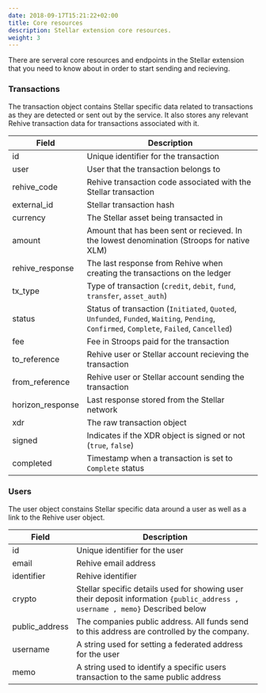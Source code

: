 ```yaml
---
date: 2018-09-17T15:21:22+02:00
title: Core resources
description: Stellar extension core resources.
weight: 3
---
```


There are serveral core resources and endpoints in the Stellar extension that you need to know about in order to start sending and recieving.

### Transactions

The transaction object contains Stellar specific data related to transactions as they are detected or sent out by the service. It also stores any relevant Rehive transaction data for transactions associated with it.

Field | Description
--- | ---
id | Unique identifier for the transaction
user | User that the transaction belongs to
rehive_code | Rehive transaction code associated with the Stellar transaction
external_id | Stellar transaction hash
currency | The Stellar asset being transacted in
amount | Amount that has been sent or recieved. In the lowest denomination (Stroops for native XLM)
rehive_response | The last response from Rehive when creating the transactions on the ledger
tx_type | Type of transaction (`credit`, `debit`, `fund`, `transfer`, `asset_auth`)
status | Status of transaction (`Initiated`, `Quoted`, `Unfunded`, `Funded`, `Waiting`, `Pending`, `Confirmed`, `Complete`, `Failed`, `Cancelled`)
fee | Fee in Stroops paid for the transaction
to_reference | Rehive user or Stellar account recieving the transaction
from_reference | Rehive user or Stellar account sending the transaction
horizon_response | Last response stored from the Stellar network
xdr | The raw transaction object
signed | Indicates if the XDR object is signed or not (`true`, `false`)
completed | Timestamp when a transaction is set to `Complete` status

### Users

The user object constains Stellar specific data around a user as well as a link to the Rehive user object.

Field | Description
--- | ---
id | Unique identifier for the user
email | Rehive email address
identifier | Rehive identifier
crypto | Stellar specific details used for showing user their deposit information `{public_address , username , memo}` Described below
public_address | The companies public address. All funds send to this address are controlled by the company.
username | A string used for setting a federated address for the user
memo | A string used to identify a specific users transaction to the same public address
